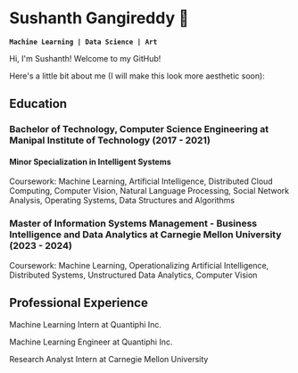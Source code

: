 # Sushanth Gangireddy 🐠 

**` Machine Learning | Data Science | Art `**

Hi, I'm Sushanth! Welcome to my GitHub!

Here's a little bit about me (I will make this look more aesthetic soon):

## Education

### Bachelor of Technology, Computer Science Engineering at Manipal Institute of Technology (2017 - 2021)

#### Minor Specialization in Intelligent Systems 

Coursework: Machine Learning, Artificial Intelligence, Distributed Cloud Computing, Computer Vision, Natural Language Processing, Social Network Analysis, Operating Systems, Data Structures and Algorithms

### Master of Information Systems Management - Business Intelligence and Data Analytics at Carnegie Mellon University (2023 - 2024)

Coursework: Machine Learning, Operationalizing Artificial Intelligence, Distributed Systems, Unstructured Data Analytics, Computer Vision 


## Professional Experience

Machine Learning Intern at Quantiphi Inc.

Machine Learning Engineer at Quantiphi Inc. 

Research Analyst Intern at Carnegie Mellon University




<!---
sushanth128/sushanth128 is a ✨ special ✨ repository because its `README.md` (this file) appears on your GitHub profile.
You can click the Preview link to take a look at your changes.
--->
